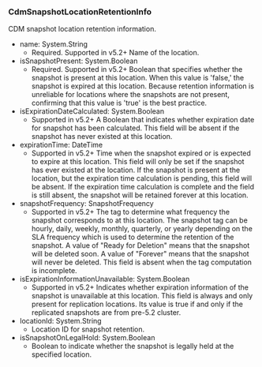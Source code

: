### CdmSnapshotLocationRetentionInfo
CDM snapshot location retention information.

- name: System.String
  - Required. Supported in v5.2+
Name of the location.
- isSnapshotPresent: System.Boolean
  - Required. Supported in v5.2+
Boolean that specifies whether the snapshot is present at this location. When this value is 'false,' the snapshot is expired at this location. Because retention information is unreliable for locations where the snapshots are not present, confirming that this value is 'true' is the best practice.
- isExpirationDateCalculated: System.Boolean
  - Supported in v5.2+
A Boolean that indicates whether expiration date for snapshot has been calculated. This field will be absent if the snapshot has never existed at this location.
- expirationTime: DateTime
  - Supported in v5.2+
Time when the snapshot expired or is expected to expire at this location. This field will only be set if the snapshot has ever existed at the location. If the snapshot is present at the location, but the expiration time calculation is pending, this field will be absent. If the expiration time calculation is complete and the field is still absent, the snapshot will be retained forever at this location.
- snapshotFrequency: SnapshotFrequency
  - Supported in v5.2+
The tag to determine what frequency the snapshot corresponds to at this location. The snapshot tag can be hourly, daily, weekly, monthly, quarterly, or yearly depending on the SLA frequency which is used to determine the retention of the snapshot. A value of "Ready for Deletion" means that the snapshot will be deleted soon. A value of "Forever" means that the snapshot will never be deleted. This field is absent when the tag computation is incomplete.
- isExpirationInformationUnavailable: System.Boolean
  - Supported in v5.2+
Indicates whether expiration information of the snapshot is unavailable at this location. This field is always and only present for replication locations. Its value is true if and only if the replicated snapshots are from pre-5.2 cluster.
- locationId: System.String
  - Location ID for snapshot retention.
- isSnapshotOnLegalHold: System.Boolean
  - Boolean to indicate whether the snapshot is legally held at the specified location.
